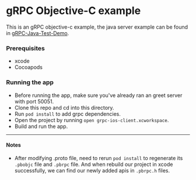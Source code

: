 # gRPC Objective-C example

This is an gRPC objective-c example, the java server example can be found in [gRPC-Java-Test-Demo](<https://github.com/yulin-liang/gRPC-Java-Test-Demo>).

### Prerequisites

* xcode
* Cocoapods

### Running the app

* Before running the app, make sure you've already ran an greet server with port 50051.
* Clone this repo and cd into this directory.
* Run `pod install` to add grpc dependencies.
* Open the project by running `open grpc-ios-client.xcworkspace`.
* Build and run the app.

---

#### Notes

- After modifying .proto file, need to rerun `pod install` to regenerate its `.pbobjc` file and `.pbrpc` file. And when rebuild our project in xcode successfully, we can find our newly added apis in `.pbrpc.h` files.